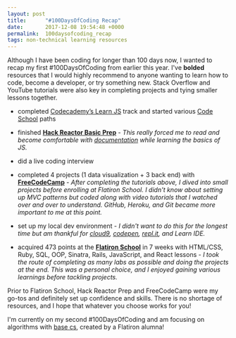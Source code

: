 ```yaml
---
layout: post
title:      "#100DaysOfCoding Recap"
date:       2017-12-08 19:54:48 +0000
permalink:  100daysofcoding_recap
tags: non-technical learning resources
---
```



Although I have been coding for longer than 100 days now, I wanted to recap my first #100DaysOfCoding from earlier this year. I've **bolded** resources that I would highly recommend to anyone wanting to learn how to code, become a developer, or try something new. Stack Overflow and YouTube tutorials were also key in completing projects and tying smaller lessons together.

* completed [Codecademy’s Learn JS](https://www.codecademy.com/learn/learn-javascript) track and started various [Code School](https://www.codeschool.com/) paths  

* finished **[Hack Reactor Basic Prep](http://prep.hackreactor.com/p/hack-reactor-prep)** - *This really forced me to read and become comfortable with [documentation](https://developer.mozilla.org/en-US/docs/Web/JavaScript) while learning the basics of JS.*

* did a live coding interview

* completed 4 projects (1 data visualization + 3 back end) with [**FreeCodeCamp**](https://www.freecodecamp.org/) - *After completing the tutorials above, I dived into small projects before enrolling at Flatiron School. I didn't know about setting up MVC patterns but coded along with video tutorials that I watched over and over to understand. GitHub, Heroku, and Git became more important to me at this point.*

* set up my local dev environment - *I didn't want to do this for the longest time but am thankful for [cloud9](https://aws.amazon.com/cloud9/?origin=c9io), [codepen](https://codepen.io/), [repl.it](https://repl.it/), and Learn IDE.*

* acquired 473 points at the **[Flatiron School](https://flatironschool.com/)** in 7 weeks with HTML/CSS, Ruby, SQL, OOP, Sinatra, Rails, JavaScript, and React lessons - *I took the route of completing as many labs as possible and doing the projects at the end. This was a personal choice, and I enjoyed gaining various learnings before tackling projects.*

Prior to Flatiron School, Hack Reactor Prep and FreeCodeCamp were my go-tos and definitely set up confidence and skills. There is no shortage of resources, and I hope that whatever you choose works for you!

I'm currently on my second #100DaysOfCoding and am focusing on algorithms with [base cs](https://medium.com/basecs), created by a Flatiron alumna!

